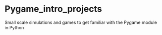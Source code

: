 # Pygame_intro_projects
Small scale simulations and games to get familiar with the Pygame module in Python
